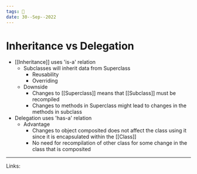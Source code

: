 ```yaml
---
tags: 🌱
date: 30--Sep--2022
---
```


# Inheritance vs Delegation

- [[Inheritance]] uses 'is-a' relation
    - Subclasses will inherit data from Superclass
        - Reusability
        - Overriding
    - Downside
        - Changes to [[Superclass]] means that [[Subclass]] must be recompiled
        - Changes to methods in Superclass might lead to changes in the methods in subclass
- Delegation uses 'has-a' relation
    - Advantage
        - Changes to object composited does not affect the class using it since it is encapsulated within the [[Class]]
        - No need for recompilation of other class for some change in the class that is composited

---
Links: 